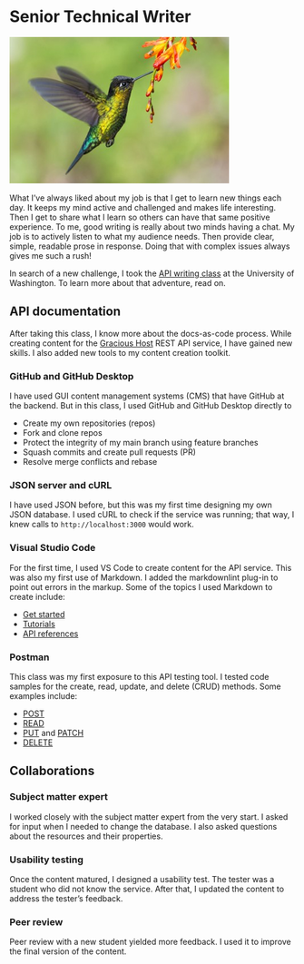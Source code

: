 # Senior Technical Writer

![Humming bird](HummingBird.jpg)

What I’ve always liked about my job is that I get to learn new things each day. It keeps my mind active and challenged and makes life interesting. Then I get to share what I learn so others can have that same positive experience. To me, good writing is really about two minds having a chat. My job is to actively listen to what my audience needs. Then provide clear, simple, readable prose in response. Doing that with complex issues always gives me such a rush!

In search of a new challenge, I took the [API writing class](https://www.pce.uw.edu/specializations/api-documentation) at the University of Washington.  To learn more about that adventure, read on.

## API documentation

After taking this class, I know more about the docs-as-code process. While creating content for the [Gracious Host](https://shellyannrose.github.io/warm-welcome-home-swap-hosting/) REST API service, I have gained new skills. I also added new tools to my content creation toolkit.

### GitHub and GitHub Desktop

I have used GUI content management systems (CMS) that have GitHub at the backend. But in this class, I used GitHub and GitHub Desktop directly to

* Create my own repositories (repos)
* Fork and clone repos
* Protect the integrity of my main branch using feature branches
* Squash commits and create pull requests (PR)
* Resolve merge conflicts and rebase

### JSON server and cURL

I have used JSON before, but this was my first time designing my own JSON database. I used cURL to check if the service was running; that way, I knew calls to `http://localhost:3000` would work.

### Visual Studio Code

For the first time, I used VS Code to create content for the API service. This was also my first use of Markdown. I added the markdownlint plug-in to point out errors in the markup. Some of the topics I used Markdown to create include:

* [Get started](https://shellyannrose.github.io/warm-welcome-home-swap-hosting/tutorials/tutorial-get-started.html)
* [Tutorials](https://shellyannrose.github.io/warm-welcome-home-swap-hosting/tutorials/tutorial-add-new-guest.html)
* [API references](https://shellyannrose.github.io/warm-welcome-home-swap-hosting/api/users.html)

### Postman

This class was my first exposure to this API testing tool. I tested code samples for the create, read, update, and delete (CRUD) methods. Some examples include:

* [POST](https://shellyannrose.github.io/warm-welcome-home-swap-hosting/api/prep_check_CRUDref/create-prep-check-task.html)
* [READ](https://shellyannrose.github.io/warm-welcome-home-swap-hosting/api/users_CRUDref/get-host-by-last-name.html)
* [PUT](https://shellyannrose.github.io/warm-welcome-home-swap-hosting/api/house_exchanges_CRUDref/update-put-guest-names-by-id.html) and [PATCH](https://shellyannrose.github.io/warm-welcome-home-swap-hosting/api/house_exchanges_CRUDref/update-patch-number-of-guests-by-id.html)
* [DELETE](https://shellyannrose.github.io/warm-welcome-home-swap-hosting/api/prep_check_CRUDref/delete-prep-check-task-by-id.html)

## Collaborations

### Subject matter expert

I worked closely with the subject matter expert from the very start. I asked for input when I needed to change the database. I also asked questions about the resources and their properties.

### Usability testing

Once the content matured, I designed a usability test. The tester was a student who did not know the service. After that, I updated the content to address the tester’s feedback.

### Peer review

Peer review with a new student yielded more feedback. I used it to improve the final version of the content.
